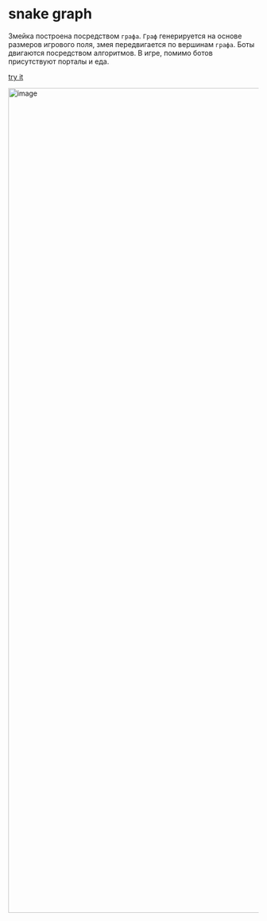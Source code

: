 # snake graph

Змейка построена посредством `графа`. `Граф` генерируется на основе размеров игрового поля, змея передвигается по вершинам `графа`. Боты двигаются посредством алгоритмов. В игре, помимо ботов присутствуют порталы и еда.

[try it](https://bogdanq.github.io/snake-graph)

<img width="1655" alt="image" src="https://github.com/bogdanq/snake-graph/assets/43848668/4df52f54-338c-4dd8-af5d-3365c802a9a6">
